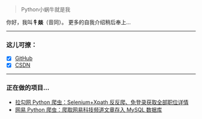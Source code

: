 > Python小蜗牛就是我

你好，我叫**牜燚**（音同）。
更多的自我介绍稍后奉上...
- - - - -
### 这儿可撩：
- [x] [GitHub](https://github.com/Newyee1994)
- [x] [CSDN](https://blog.csdn.net/Newyee)

- - - - -
### 正在做的项目...
- [拉勾网 Python 爬虫：Selenium+Xpath 反反爬、免登录获取全部职位详情](https://blog.csdn.net/Newyee/article/details/88577868)
- [网易 Python 爬虫：爬取网易科技频道文章存入 MySQL 数据库](https://blog.csdn.net/Newyee/article/details/88702399)